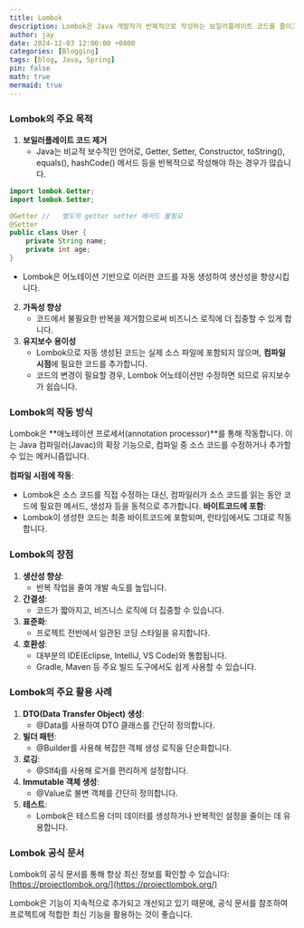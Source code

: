 ```yaml
---
title: Lombok
description: Lombok은 Java 개발자가 반복적으로 작성하는 보일러플레이트 코드를 줄이고, 더 간결하고 가독성 좋은 코드를 작성할 수 있도록 도와주는 라이브러리입니다.
author: jay
date: 2024-12-03 12:00:00 +0800
categories: [Blogging]
tags: [blog, Java, Spring]
pin: false
math: true
mermaid: true
---
```


### Lombok의 주요 목적

1. **보일러플레이트 코드 제거**
    * Java는 비교적 보수적인 언어로, Getter, Setter, Constructor, toString(), equals(), hashCode() 메서드 등을 반복적으로 작성해야 하는 경우가 많습니다.
```java
import lombok.Getter;
import lombok.Setter;

@Getter //	 별도의 getter setter 메서드 불필요
@Setter
public class User {
    private String name;
    private int age;
}
```
- Lombok은 어노테이션 기반으로 이러한 코드를 자동 생성하여 생산성을 향상시킵니다.
2. **가독성 향상**
    * 코드에서 불필요한 반복을 제거함으로써 비즈니스 로직에 더 집중할 수 있게 합니다.
3. **유지보수 용이성**
    * Lombok으로 자동 생성된 코드는 실제 소스 파일에 포함되지 않으며, **컴파일 시점**에 필요한 코드를 추가합니다.
    * 코드의 변경이 필요할 경우, Lombok 어노테이션만 수정하면 되므로 유지보수가 쉽습니다.

### Lombok의 작동 방식

Lombok은 **애노테이션 프로세서(annotation processor)**를 통해 작동합니다. 이는 Java 컴파일러(Javac)의 확장 기능으로, 컴파일 중 소스 코드를 수정하거나 추가할 수 있는 메커니즘입니다.

**컴파일 시점에 작동**:
* Lombok은 소스 코드를 직접 수정하는 대신, 컴파일러가 소스 코드를 읽는 동안 코드에 필요한 메서드, 생성자 등을 동적으로 추가합니다.
  **바이트코드에 포함**:
* Lombok이 생성한 코드는 최종 바이트코드에 포함되며, 런타임에서도 그대로 작동합니다.

### Lombok의 장점

1. **생산성 향상**:
    * 반복 작업을 줄여 개발 속도를 높입니다.
2. **간결성**:
    * 코드가 짧아지고, 비즈니스 로직에 더 집중할 수 있습니다.
3. **표준화**:
    * 프로젝트 전반에서 일관된 코딩 스타일을 유지합니다.
4. **호환성**:
    * 대부분의 IDE(Eclipse, IntelliJ, VS Code)와 통합됩니다.
    * Gradle, Maven 등 주요 빌드 도구에서도 쉽게 사용할 수 있습니다.

### Lombok의 주요 활용 사례

1. **DTO(Data Transfer Object) 생성**:
    * @Data를 사용하여 DTO 클래스를 간단히 정의합니다.
2. **빌더 패턴**:
    * @Builder를 사용해 복잡한 객체 생성 로직을 단순화합니다.
3. **로깅**:
    * @Slf4j를 사용해 로거를 편리하게 설정합니다.
4. **Immutable 객체 생성**:
    * @Value로 불변 객체를 간단히 정의합니다.
5. **테스트**:
    * Lombok은 테스트용 더미 데이터를 생성하거나 반복적인 설정을 줄이는 데 유용합니다.

### Lombok 공식 문서

Lombok의 공식 문서를 통해 항상 최신 정보를 확인할 수 있습니다:
[https://projectlombok.org/](https://projectlombok.org/)

Lombok은 기능이 지속적으로 추가되고 개선되고 있기 때문에, 공식 문서를 참조하여 프로젝트에 적합한 최신 기능을 활용하는 것이 좋습니다.
